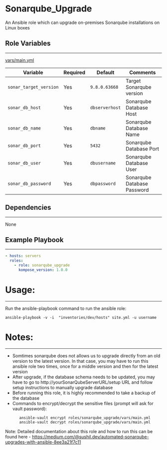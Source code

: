# Sonarqube_Upgrade

An Ansible role which can upgrade on-premises Sonarqube installations on Linux boxes

## Role Variables
--------------

[vars/main.yml](vars/main.yml)

| Variable                | Required | Default             | Comments                            |
| ----------------------- | -------- | ------------------- | ----------------------------------  |
| `sonar_target_version`  | Yes      | `9.8.0.63668`       | Target Sonarqube version            |
| `sonar_db_host `        | Yes      | `dbserverhost`      | Sonarqube Database Host             |
| `sonar_db_name`         | Yes      | `dbname`            | Sonarqube Database Name             |
| `sonar_db_port `        | Yes      | `5432`              | Sonarqube Database Port             |
| `sonar_db_user`         | Yes      | `dbusername`        | Sonarqube Database User             |
| `sonar_db_password`     | Yes      | `dbpassword`        | Sonarqube Database Password         |

## Dependencies
------------

None

## Example Playbook
----------------

```yaml
- hosts: servers
  roles:
    - role: sonarqube_upgrade
      kompose_version: 1.0.0
```

# Usage:
-----------------
Run the ansible-playbook command to run the ansible role:

``` 
ansible-playbook -v -i  "inventories/dev/hosts" site.yml -u username
```

# Notes: 
---------------
* Somtimes sonarqube does not allows us to upgrade directly from an old version to the latest version. In that case, you may have to run this ansible role two times, once for a middle version and then for the latest version
* After upgrade, if the database schema needs to be updated, you may have to go to http://yourSonarQubeServerURL/setup URL and follow setup instructions to manually upgrade database
* Before running this role, it is highly recommended to take a backup of the database
* Commands to encrypt/decrypt the sensitive files (prompt will ask for vault password):
  ```
     ansible-vault encrypt roles/sonarqube_upgrade/vars/main.yml
     ansible-vault decrypt roles/sonarqube_upgrade/vars/main.yml
  ```

Note: Detailed documentation about this role and how to run this can be found here  - https://medium.com/@sushil.dev/automated-sonarqube-upgrades-with-ansible-8ee3a21f7c11